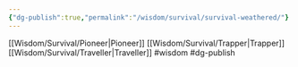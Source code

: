```yaml
---
{"dg-publish":true,"permalink":"/wisdom/survival/survival-weathered/"}
---
```


[[Wisdom/Survival/Pioneer\|Pioneer]]
[[Wisdom/Survival/Trapper\|Trapper]]
[[Wisdom/Survival/Traveller\|Traveller]]
#wisdom #dg-publish